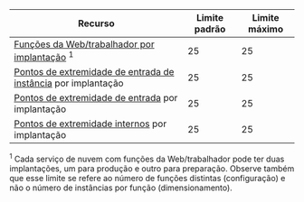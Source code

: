 Recurso|Limite padrão|Limite máximo
---|---|---
[Funções da Web/trabalhador por implantação](../articles/cloud-services/cloud-services-choose-me.md) <sup>1</sup>|25|25
[Pontos de extremidade de entrada de instância](http://msdn.microsoft.com/library/gg557552.aspx#InstanceInputEndpoint) por implantação|25|25
[Pontos de extremidade de entrada](http://msdn.microsoft.com/library/gg557552.aspx#InputEndpoint) por implantação|25|25
[Pontos de extremidade internos](http://msdn.microsoft.com/library/gg557552.aspx#InternalEndpoint) por implantação|25|25

<sup>1</sup> Cada serviço de nuvem com funções da Web/trabalhador pode ter duas implantações, um para produção e outro para preparação. Observe também que esse limite se refere ao número de funções distintas (configuração) e não o número de instâncias por função (dimensionamento).
